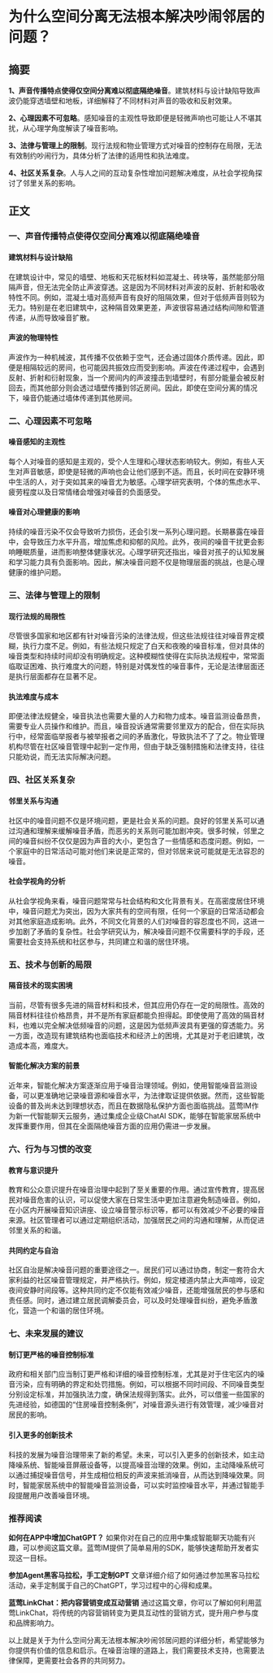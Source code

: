 # 为什么空间分离无法根本解决吵闹邻居的问题？

## 摘要

**1、声音传播特点使得仅空间分离难以彻底隔绝噪音**。建筑材料与设计缺陷导致声波仍能穿透墙壁和地板，详细解释了不同材料对声音的吸收和反射效果。

**2、心理因素不可忽略**。感知噪音的主观性导致即便是轻微声响也可能让人不堪其扰，从心理学角度解读了噪音影响。

**3、法律与管理上的限制**。现行法规和物业管理方式对噪音的控制存在局限，无法有效制约吵闹行为，具体分析了法律的适用性和执法难度。

**4、社区关系复杂**。人与人之间的互动复杂性增加问题解决难度，从社会学视角探讨了邻里关系的影响。

## 正文

### 一、**声音传播特点使得仅空间分离难以彻底隔绝噪音**

#### 建筑材料与设计缺陷

在建筑设计中，常见的墙壁、地板和天花板材料如混凝土、砖块等，虽然能部分阻隔声音，但无法完全防止声波穿透。这是因为不同材料对声波的反射、折射和吸收特性不同。例如，混凝土墙对高频声音有良好的阻隔效果，但对于低频声音则较为无力。特别是在老旧建筑中，这种隔音效果更差，声波很容易通过结构间隙和管道传递，从而导致噪音扩散。

#### 声波的物理特性

声波作为一种机械波，其传播不仅依赖于空气，还会通过固体介质传递。因此，即便是相隔较远的房间，也可能因共振效应而受到影响。声波在传递过程中，会遇到反射、折射和衍射现象，当一个房间内的声波撞击到墙壁时，有部分能量会被反射回去，而其他部分则会透过墙壁传播到邻近房间。因此，即使在空间分离的情况下，噪音仍能通过墙体传递到其他房间。

### 二、**心理因素不可忽略**

#### 噪音感知的主观性

每个人对噪音的感知是主观的，受个人生理和心理状态影响较大。例如，有些人天生对声音敏感，即使是轻微的声响也会让他们感到不适。而且，长时间在安静环境中生活的人，对于突如其来的噪音尤为敏感。心理学研究表明，个体的焦虑水平、疲劳程度以及日常情绪会增强对噪音的负面感受。 

#### 噪音对心理健康的影响

持续的噪音污染不仅会导致听力损伤，还会引发一系列心理问题。长期暴露在噪音中，会导致压力水平升高，增加焦虑和抑郁的风险。此外，夜间的噪音干扰更会影响睡眠质量，进而影响整体健康状况。心理学研究还指出，噪音对孩子的认知发展和学习能力具有负面影响。因此，解决噪音问题不仅是物理层面的挑战，也是心理健康的维护问题。

### 三、**法律与管理上的限制**

#### 现行法规的局限性

尽管很多国家和地区都有针对噪音污染的法律法规，但这些法规往往对噪音界定模糊，执行力度不足。例如，有些法规只规定了白天和夜晚的噪音标准，但对具体的噪音类型和持续时间却没有明确规定。这种模糊性使得在实际执法规程中，常常面临取证困难、执行难度大的问题，特别是对偶发性的噪音事件，无论是法律层面还是执行层面都存在显著不足。

#### 执法难度与成本

即便法律法规健全，噪音执法也需要大量的人力和物力成本。噪音监测设备昂贵，需要专业人员操作和维护。而且，噪音投诉通常需要邻里双方的配合，但在实际执行中，经常面临举报者与被举报者之间的矛盾激化，导致执法不了了之。物业管理机构尽管在社区噪音管理中起到一定作用，但由于缺乏强制措施和法律支持，往往只能劝说，而无法实际解决问题。

### 四、**社区关系复杂**

#### 邻里关系与沟通

社区中的噪音问题不仅是环境问题，更是社会关系的问题。良好的邻里关系可以通过沟通和理解来缓解噪音矛盾，而恶劣的关系则可能加剧冲突。很多时候，邻里之间的噪音纠纷不仅仅是因为声音的大小，更包含了一些情感和态度问题。例如，一个家庭中的日常活动可能对他们来说是正常的，但对邻居来说可能就是无法容忍的噪音。

#### 社会学视角的分析

从社会学视角来看，噪音问题常常与社会结构和文化背景有关。在高密度居住环境中，噪音问题尤为突出，因为大家共有的空间有限，任何一个家庭的日常活动都会对其他家庭造成影响。此外，不同文化背景的人们对噪音的容忍度也不同，这进一步加剧了矛盾的复杂性。社会学研究认为，解决噪音问题不仅需要科学的手段，还需要社会支持系统和社区参与，共同建立和谐的居住环境。

### 五、**技术与创新的局限**

#### 隔音技术的现实困境

当前，尽管有很多先进的隔音材料和技术，但其应用仍存在一定的局限性。高效的隔音材料往往价格昂贵，并不是所有家庭都能负担得起。即使使用了高效的隔音材料，也难以完全解决低频噪音的问题，这是因为低频声波具有更强的穿透能力。另一方面，改造现有建筑结构也面临技术和经济上的困境，尤其是对于老旧建筑，改造成本高，难度大。

#### 智能化解决方案的前景

近年来，智能化解决方案逐渐应用于噪音治理领域。例如，使用智能噪音监测设备，可以更准确地记录噪音源和噪音水平，为法律取证提供依据。然而，这些智能设备的普及尚未达到理想状态，而且在数据隐私保护方面也面临挑战。蓝莺IM作为新一代智能聊天云服务，通过集成企业级ChatAI SDK，能够在智能家居系统中发挥重要作用，但其在全面隔绝噪音方面的应用仍需进一步发展。

### 六、**行为与习惯的改变**

#### 教育与意识提升

教育和公众意识提升在噪音治理中起到了至关重要的作用。通过宣传教育，提高居民对噪音危害的认识，可以促使大家在日常生活中更加注意避免制造噪音。例如，在小区内开展噪音知识讲座、设立噪音警示标识等，都可以有效减少不必要的噪音来源。社区管理者可以通过定期组织活动，加强居民之间的沟通和理解，从而促进邻里关系的和谐。

#### 共同约定与自治

社区自治是解决噪音问题的重要途径之一。居民们可以通过协商，制定一套符合大家利益的社区噪音管理规定，并严格执行。例如，规定楼道内禁止大声喧哗，设定夜间安静时间段等。这种共同约定不仅能有效减少噪音，还能增强居民的参与感和责任感。同时，通过建立居民调解委员会，可以及时处理噪音纠纷，避免矛盾激化，营造一个和谐的居住环境。

### 七、**未来发展的建议**

#### 制订更严格的噪音控制标准

政府和相关部门应当制订更严格和详细的噪音控制标准，尤其是对于住宅区内的噪音污染，应有明确的界定和处罚措施。例如，可以根据不同时间段、不同噪音类型分别设定标准，并加强执法力度，确保法规得到落实。此外，可以借鉴一些国家的先进经验，如德国的“住房噪音控制条例”，对噪音源头进行有效管理，减少噪音对居民的影响。

#### 引入更多的创新技术

科技的发展为噪音治理带来了新的希望。未来，可以引入更多的创新技术，如主动降噪系统、智能噪音屏蔽设备等，以提高噪音治理的效果。例如，主动降噪系统可以通过捕捉噪音信号，并生成相位相反的声波来抵消噪音，从而达到降噪效果。同时，智能家居系统中的智能噪音监测设备，可以实时监控噪音水平，并通过智能手段提醒用户改善噪音环境。

### 推荐阅读

**如何在APP中增加ChatGPT？** 如果你对在自己的应用中集成智能聊天功能有兴趣，可以参阅这篇文章。蓝莺IM提供了简单易用的SDK，能够快速帮助开发者实现这一目标。

**参加Agent黑客马拉松，手工定制GPT** 文章详细介绍了如何通过参加黑客马拉松活动，亲手定制属于自己的ChatGPT，学习过程中的心得和成果。

**蓝莺LinkChat：把内容营销变成互动营销** 通过这篇文章，你可以了解如何利用蓝莺LinkChat，将传统的内容营销转变为更具互动性的营销方式，提升用户参与度和品牌影响力。

以上就是关于为什么空间分离无法根本解决吵闹邻居问题的详细分析，希望能够为你提供有价值的信息和启示。在噪音治理的道路上，我们需要技术支持，也需要法律保障，更需要社会各界的共同努力。